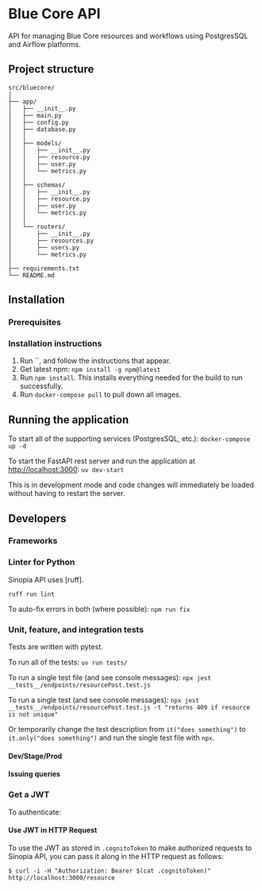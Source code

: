 # Blue Core API

API for managing Blue Core resources and workflows using PostgresSQL and Airflow platforms.


## Project structure
```
src/bluecore/
│
├── app/
│   ├── __init__.py
│   ├── main.py
│   ├── config.py
│   ├── database.py
│   │
│   ├── models/
│   │   ├── __init__.py
│   │   ├── resource.py
│   │   ├── user.py
│   │   └── metrics.py
│   │
│   ├── schemas/
│   │   ├── __init__.py
│   │   ├── resource.py
│   │   ├── user.py
│   │   └── metrics.py
│   │
│   └── routers/
│       ├── __init__.py
│       ├── resources.py
│       ├── users.py
│       └── metrics.py
│
├── requirements.txt
└── README.md
```



## Installation

### Prerequisites

### Installation instructions

1.  Run ``, and follow the instructions that appear.
2.  Get latest npm: `npm install -g npm@latest`
3.  Run `npm install`. This installs everything needed for the build to run successfully.
4.  Run `docker-compose pull` to pull down all images.

## Running the application
To start all of the supporting services (PostgresSQL, etc.):
`docker-compose up -d`

To start the FastAPI rest server and run the application at [http://localhost:3000](http://localhost:3000):
`uv dev-start`

This is in development mode and code changes will immediately be loaded without having to restart the server.



## Developers


### Frameworks

### Linter for Python 
Sinopia API uses [ruff].

`ruff run lint`

To auto-fix errors in both (where possible):
`npm run fix`

### Unit, feature, and integration tests

Tests are written with pytest.

To run all of the tests:
`uv run tests/`

To run a single test file (and see console messages):
`npx jest __tests__/endpoints/resourcePost.test.js`

To run a single test (and see console messages):
`npx jest __tests__/endpoints/resourcePost.test.js -t "returns 409 if resource is not unique"`

Or temporarily change the test description from `it("does something")` to `it.only("does something")` and run the single test file with `npx`.

#### Dev/Stage/Prod

#### Issuing queries

### Get a JWT

To authenticate:

#### Use JWT in HTTP Request

To use the JWT as stored in `.cognitoToken` to make authorized requests to Sinopia API, you can pass it along in the HTTP request as follows:

```shell
$ curl -i -H "Authorization: Bearer $(cat .cognitoToken)" http://localhost:3000/resource
```
